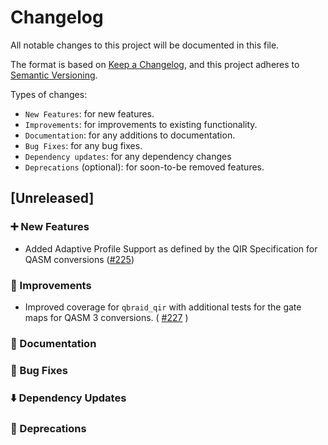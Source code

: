 # Changelog

All notable changes to this project will be documented in this file.

The format is based on [Keep a Changelog](https://keepachangelog.com/en/1.1.0/), and this project adheres to [Semantic Versioning](https://semver.org/spec/v2.0.0.html).

Types of changes:
- `New Features`: for new features.
- `Improvements`: for improvements to existing functionality.
- `Documentation`: for any additions to documentation.
- `Bug Fixes`: for any bug fixes.
- `Dependency updates`: for any dependency changes
- `Deprecations` (optional): for soon-to-be removed features.

## [Unreleased]

### ➕  New Features 

- Added Adaptive Profile Support as defined by the QIR Specification for QASM conversions ([#225](https://github.com/qBraid/qbraid-qir/pull/225))

### 🌟  Improvements
- Improved coverage for `qbraid_qir` with additional tests for the gate maps for QASM 3 conversions. ( [#227](https://github.com/qBraid/qbraid-qir/pull/227) )

### 📜  Documentation

### 🐛  Bug Fixes

### ⬇️  Dependency Updates 

### 👋  Deprecations
